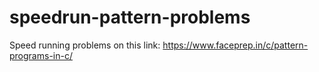 # speedrun-pattern-problems
Speed running problems on this link: https://www.faceprep.in/c/pattern-programs-in-c/
